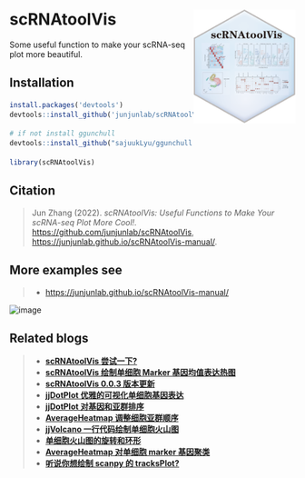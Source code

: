 # scRNAtoolVis <img src="man/scRNAtoolVis-logo.png" align="right" height="200" />
 Some useful function to make your scRNA-seq plot more beautiful.
 
 ## Installation

```R
install.packages('devtools')
devtools::install_github('junjunlab/scRNAtoolVis')

# if not install ggunchull
devtools::install_github("sajuukLyu/ggunchull", type = "source")

library(scRNAtoolVis)
```

## Citation

> Jun Zhang (2022). *scRNAtoolVis: Useful Functions to Make Your scRNA-seq Plot More Cool!.*  https://github.com/junjunlab/scRNAtoolVis, https://junjunlab.github.io/scRNAtoolVis-manual/.

## More examples see
> - https://junjunlab.github.io/scRNAtoolVis-manual/

![image](https://user-images.githubusercontent.com/64965509/198531385-00b0587d-e202-4417-b11d-53cd419594e6.png)

## Related blogs

> - [**scRNAtoolVis 尝试一下?**](https://mp.weixin.qq.com/s?__biz=MzkyMTI1MTYxNA==&mid=2247500252&idx=1&sn=d194022b7b394f1976ef8ad6cb3f8540&chksm=c184fbadf6f372bb37c23610d2beac1eae0421678bf4470876f0b33b59e30fc2034a7cb69a85&token=1253522169&lang=zh_CN#rd)
> - [**scRNAtoolVis 绘制单细胞 Marker 基因均值表达热图**](https://mp.weixin.qq.com/s?__biz=MzkyMTI1MTYxNA==&mid=2247500529&idx=1&sn=daed331779f34479cf301ccdc5d57232&chksm=c184f880f6f37196ad1f0ac4409cc6a6429c8a2654742066aa3df86c22f1e583136d3d5283ee&token=1253522169&lang=zh_CN#rd)
> - [**scRNAtoolVis 0.0.3 版本更新**](https://mp.weixin.qq.com/s?__biz=MzkyMTI1MTYxNA==&mid=2247501432&idx=1&sn=93a7bb3506c911845ef7d10a2fcfdea3&chksm=c184fc09f6f3751f0c2b94f0a6d69692efcc916a45a5409f93b23f90f8db809ca750f87ba234&token=1253522169&lang=zh_CN#rd)
> - [**jjDotPlot 优雅的可视化单细胞基因表达**](https://mp.weixin.qq.com/s?__biz=MzkyMTI1MTYxNA==&mid=2247505159&idx=1&sn=e81b7f890e93419be154b1cf432ae84f&chksm=c184ef76f6f366608d6b2b2d214aecaa4d6c57e976f9fe43a93201a3f6795051395ffc2addf4&token=1253522169&lang=zh_CN#rd)
> - [**jjDotPlot 对基因和亚群排序**](https://mp.weixin.qq.com/s?__biz=MzkyMTI1MTYxNA==&mid=2247505344&idx=1&sn=40b5934ca798e6518172b6c5743c9d95&chksm=c184efb1f6f366a7db3d924f54e9e763c78366021a6d263a502f4d4f4a806250743a74283d5f&token=1253522169&lang=zh_CN#rd)
> - [**AverageHeatmap 调整细胞亚群顺序**](https://mp.weixin.qq.com/s?__biz=MzkyMTI1MTYxNA==&mid=2247505603&idx=1&sn=3f85e23cc0eaffa5d92fb4aa03ca0d14&chksm=c184ecb2f6f365a41a428f5600fa9797263bb4432d51be7dc452f213bc1c9be70d50ab669159&token=1253522169&lang=zh_CN#rd)
> - [**jjVolcano 一行代码绘制单细胞火山图**](https://mp.weixin.qq.com/s?__biz=MzkyMTI1MTYxNA==&mid=2247506316&idx=1&sn=307fffe550e25987b148f843e169cbcd&chksm=c184e3fdf6f36aebbe7e948d029f831f03c2906e02a271ee85900a2faac262d2c80bd1b7d2b5&token=1253522169&lang=zh_CN#rd)
> - [**单细胞火山图的旋转和环形**](https://mp.weixin.qq.com/s?__biz=MzkyMTI1MTYxNA==&mid=2247506337&idx=1&sn=5d84b4cbddf053456561d806f3d04737&chksm=c184e3d0f6f36ac65a1cee3d353de3715c30460af0acfbc35446eac61b5b5e9170d7fb1e6315&token=1253522169&lang=zh_CN#rd)
> - [**AverageHeatmap 对单细胞 marker 基因聚类**](https://mp.weixin.qq.com/s?__biz=MzkyMTI1MTYxNA==&mid=2247506807&idx=1&sn=f649c782a8d21765f185f03dec0fd9c5&chksm=c184e106f6f3681003142cbb48c5bc406da8458e0153bd00e805ae8fb9c01c6b25c6ff4d6156&token=1253522169&lang=zh_CN#rd)
> - [**听说你想绘制 scanpy 的 tracksPlot?**](https://mp.weixin.qq.com/s?__biz=MzkyMTI1MTYxNA==&mid=2247509478&idx=1&sn=71977a66e74d9dc4fa6aa1b2adbc50be&chksm=c1849f97f6f31681543b475f4df381c9e462dfd617260d5fbeb8956731033c97eb4c20a49f9b&token=143921488&lang=zh_CN#rd)
